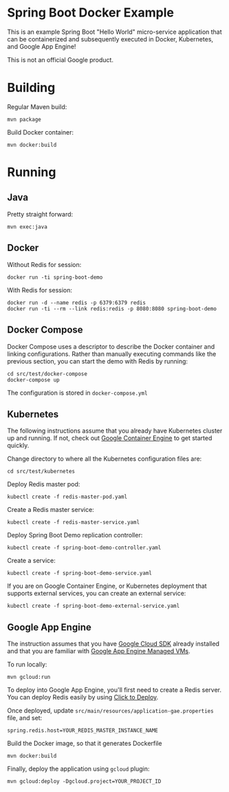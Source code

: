 <!--
  Copyright 2015 Google Inc. All Rights Reserved.

  Licensed under the Apache License, Version 2.0 (the "License");
  you may not use this file except in compliance with the License.
  You may obtain a copy of the License at

      http://www.apache.org/licenses/LICENSE-2.0

  Unless required by applicable law or agreed to in writing, software
  distributed under the License is distributed on an "AS IS" BASIS,
  WITHOUT WARRANTIES OR CONDITIONS OF ANY KIND, either express or implied.
  See the License for the specific language governing permissions and
  limitations under the License.
-->

Spring Boot Docker Example
==========================
This is an example Spring Boot "Hello World" micro-service application that can be containerized and subsequently executed in Docker, Kubernetes, and Google App Engine!

This is not an official Google product.

Building
========
Regular Maven build:

    mvn package
    
Build Docker container:

    mvn docker:build

Running
=======
Java
----
Pretty straight forward:

    mvn exec:java

Docker
------
Without Redis for session:

    docker run -ti spring-boot-demo

With Redis for session:

    docker run -d --name redis -p 6379:6379 redis
    docker run -ti --rm --link redis:redis -p 8080:8080 spring-boot-demo

Docker Compose
--------------
Docker Compose uses a descriptor to describe the Docker container and linking configurations.
Rather than manually executing commands like the previous section, you can start the demo with Redis by running:

    cd src/test/docker-compose
    docker-compose up
    
The configuration is stored in `docker-compose.yml`

Kubernetes
----------
The following instructions assume that you already have Kubernetes cluster up and running.  If not, check out [Google Container Engine](https://cloud.google.com/container-engine/) to get started quickly.

Change directory to where all the Kubernetes configuration files are:

    cd src/test/kubernetes

Deploy Redis master pod:

    kubectl create -f redis-master-pod.yaml
    
Create a Redis master service:

    kubectl create -f redis-master-service.yaml
    
Deploy Spring Boot Demo replication controller:

    kubectl create -f spring-boot-demo-controller.yaml
    
Create a service:

    kubectl create -f spring-boot-demo-service.yaml
    
If you are on Google Container Engine, or Kubernetes deployment that supports external services, you can create an external service:

    kubectl create -f spring-boot-demo-external-service.yaml

Google App Engine
-----------------
The instruction assumes that you have [Google Cloud SDK](https://cloud.google.com/sdk/) already installed and that you are familiar with [Google App Engine Managed VMs](https://cloud.google.com/appengine/docs/managed-vms/).

To run locally:

    mvn gcloud:run
    
To deploy into Google App Engine, you'll first need to create a Redis server.  You can deploy Redis easily by using [Click to Deploy](https://cloud.google.com/solutions/redis/).

Once deployed, update `src/main/resources/application-gae.properties` file, and set:

    spring.redis.host=YOUR_REDIS_MASTER_INSTANCE_NAME
    
Build the Docker image, so that it generates Dockerfile

    mvn docker:build

Finally, deploy the application using `gcloud` plugin:

    mvn gcloud:deploy -Dgcloud.project=YOUR_PROJECT_ID
    
